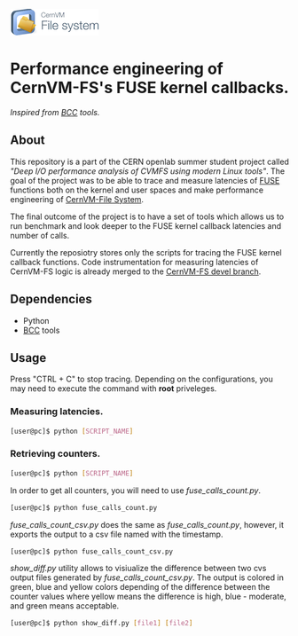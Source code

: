 ![Logo]

# Performance engineering of CernVM-FS's FUSE kernel callbacks. 

*Inspired from [BCC] tools.*

## About

This repository is a part of the CERN openlab summer student project called *"Deep I/O performance analysis of CVMFS using modern Linux tools"*.
The goal of the project was to be able to trace and measure latencies of [FUSE] functions both on the kernel and user spaces and make performance engineering of [CernVM-File System]. 

The final outcome of the project is to have a set of tools which allows us to run benchmark and look deeper to the FUSE kernel callback latencies and number of calls. 

Currently the reposiotry stores only the scripts for tracing the FUSE kernel callback functions. Code instrumentation for measuring latencies of CernVM-FS logic is already merged to the [CernVM-FS devel branch]. 

## Dependencies

- Python
- [BCC] tools

## Usage

Press "CTRL + C" to stop tracing.
Depending on the configurations, you may need to execute the command with **root** priveleges.

### Measuring latencies.

```bash
[user@pc]$ python [SCRIPT_NAME]
```

### Retrieving counters.

```bash
[user@pc]$ python [SCRIPT_NAME]
```

In order to get all counters, you will need to use *fuse_calls_count.py*.


```bash
[user@pc]$ python fuse_calls_count.py
```

*fuse_calls_count_csv.py* does the same as *fuse_calls_count.py*, however, it exports the output to a csv file named with the timestamp.


```bash
[user@pc]$ python fuse_calls_count_csv.py
```

*show_diff.py* utility allows to visiualize the difference between two cvs output files generated by *fuse_calls_count_csv.py*. The output is colored in green, blue and yellow colors depending of the difference between the counter values where yellow means the difference is high, blue - moderate, and green means acceptable. 

```bash
[user@pc]$ python show_diff.py [file1] [file2]
```



[Logo]: ./cernvmfs-logo.png
[BCC]: (https://github.com/iovisor/bcc)
[FUSE]: (https://en.wikipedia.org/wiki/Filesystem_in_Userspace)
[CernVM-File System]: (https://cernvm.cern.ch/portal/filesystem)
[CernVM-FS devel branch]: (https://github.com/cvmfs/cvmfs)